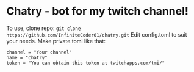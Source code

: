# Chatry - bot for my twitch channel!
To use, clone repo:
`git clone https://github.com/InfiniteCoder01/chatry.git`
Edit config.toml to suit your needs.
Make private.toml like that:
```
channel = "Your channel"
name = "chatry"
token = "You can obtain this token at twitchapps.com/tmi/"
```
